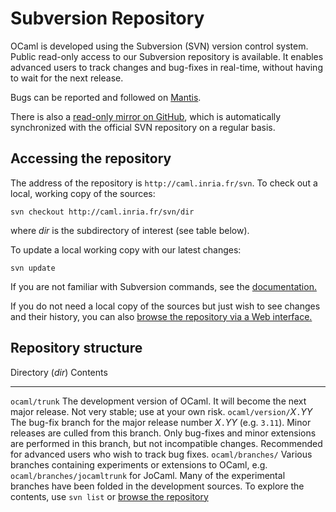 
Subversion Repository
=====================

OCaml is developed using the Subversion (SVN) version control system.
Public read-only access to our Subversion repository is available. It
enables advanced users to track changes and bug-fixes in real-time,
without having to wait for the next release.

Bugs can be reported and followed on
[Mantis](http://caml.inria.fr/mantis).

There is also a [read-only mirror on
GitHub](https://github.com/ocaml/ocaml), which is automatically
synchronized with the official SVN repository on a regular basis.

Accessing the repository
------------------------

The address of the repository is `http://caml.inria.fr/svn`. To check
out a local, working copy of the sources:

    svn checkout http://caml.inria.fr/svn/dir

where *dir* is the subdirectory of interest (see table below).

To update a local working copy with our latest changes:

    svn update

If you are not familiar with Subversion commands, see the
[documentation.](http://svnbook.red-bean.com/)

If you do not need a local copy of the sources but just wish to see
changes and their history, you can also [browse the repository via a Web
interface.](http://caml.inria.fr/cgi-bin/viewvc.cgi)

Repository structure
--------------------

  Directory (*dir*)            Contents
  ---------------------------- --------------------------------------------------------------------------------------------------------------------------------------------------------------------------------------------------------------------------------------------------------------------------------------------------------------------------
  `ocaml/trunk`                The development version of OCaml. It will become the next major release. Not very stable; use at your own risk.
  `ocaml/version/`*X*`.`*YY*   The bug-fix branch for the major release number *X*`.`*YY* (e.g. `3.11`). Minor releases are culled from this branch. Only bug-fixes and minor extensions are performed in this branch, but not incompatible changes. Recommended for advanced users who wish to track bug fixes.
  `ocaml/branches/`            Various branches containing experiments or extensions to OCaml, e.g. `ocaml/branches/jocamltrunk` for JoCaml. Many of the experimental branches have been folded in the development sources. To explore the contents, use `svn list` or [browse the repository](http://caml.inria.fr/cgi-bin/viewvc.cgi/ocaml/branches/)
